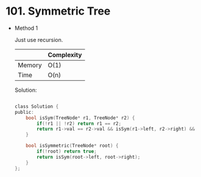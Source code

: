 # 101. Symmetric Tree 
- Method 1

    Just use recursion.

    | |   Complexity  |
    | ----------- | ----------- | 
    |  Memory     | O(1) | 
    |      Time       |  O(n) | 


    Solution:

    ``` h

    class Solution {
    public:
        bool isSym(TreeNode* r1, TreeNode* r2) {
            if(!r1 || !r2) return r1 == r2;
            return r1->val == r2->val && isSym(r1->left, r2->right) && isSym(r1->right, r2->left);
        }

        bool isSymmetric(TreeNode* root) {
            if(!root) return true;
            return isSym(root->left, root->right);
        }
    };

    ```

<!-- - Method 2

    This is another method.

    | |   Complexity  |
    | ----------- | ----------- | 
    |  Memory     | O(n) | 
    |      Time       |  O(n) | 


    Solution:

    ``` h



    ```

- Additional Knowledge:
       
    Here are some additional knowledge.



<br> -->
